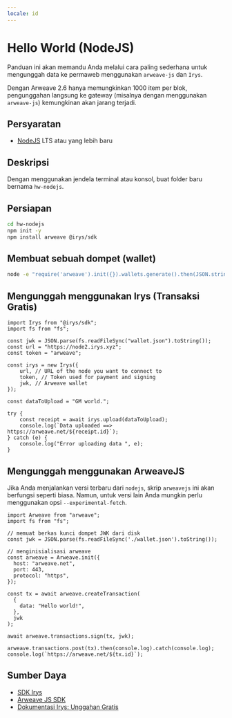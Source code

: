 ```yaml
---
locale: id
---
```


# Hello World (NodeJS)

Panduan ini akan memandu Anda melalui cara paling sederhana untuk mengunggah data ke permaweb menggunakan `arweave-js` dan `Irys`.

Dengan Arweave 2.6 hanya memungkinkan 1000 item per blok, pengunggahan langsung ke gateway (misalnya dengan menggunakan `arweave-js`) kemungkinan akan jarang terjadi.

## Persyaratan

-   [NodeJS](https://nodejs.org) LTS atau yang lebih baru

## Deskripsi

Dengan menggunakan jendela terminal atau konsol, buat folder baru bernama `hw-nodejs`.

## Persiapan

```sh
cd hw-nodejs
npm init -y
npm install arweave @irys/sdk
```

## Membuat sebuah dompet (wallet)

```sh
node -e "require('arweave').init({}).wallets.generate().then(JSON.stringify).then(console.log.bind(console))" > wallet.json
```

## Mengunggah menggunakan Irys (Transaksi Gratis)

```js:no-line-numbers
import Irys from "@irys/sdk";
import fs from "fs";

const jwk = JSON.parse(fs.readFileSync("wallet.json").toString());
const url = "https://node2.irys.xyz";
const token = "arweave";

const irys = new Irys({
	url, // URL of the node you want to connect to
	token, // Token used for payment and signing
	jwk, // Arweave wallet
});

const dataToUpload = "GM world.";

try {
	const receipt = await irys.upload(dataToUpload);
	console.log(`Data uploaded ==> https://arweave.net/${receipt.id}`);
} catch (e) {
	console.log("Error uploading data ", e);
}
```

## Mengunggah menggunakan ArweaveJS

Jika Anda menjalankan versi terbaru dari `nodejs`, skrip `arweavejs` ini akan berfungsi seperti biasa. Namun, untuk versi lain Anda mungkin perlu menggunakan opsi `--experimental-fetch`.

```js:no-line-numbers
import Arweave from "arweave";
import fs from "fs";

// memuat berkas kunci dompet JWK dari disk
const jwk = JSON.parse(fs.readFileSync('./wallet.json').toString());

// menginisialisasi arweave
const arweave = Arweave.init({
  host: "arweave.net",
  port: 443,
  protocol: "https",
});

const tx = await arweave.createTransaction(
  {
    data: "Hello world!",
  },
  jwk
);

await arweave.transactions.sign(tx, jwk);

arweave.transactions.post(tx).then(console.log).catch(console.log);
console.log(`https://arweave.net/${tx.id}`);
```

## Sumber Daya

-   [SDK Irys](https://github.com/irys-xyz/js-sdk)
-   [Arweave JS SDK](https://github.com/ArweaveTeam/arweave-js)
-   [Dokumentasi Irys: Unggahan Gratis](http://docs.irys.xyz/faqs/dev-faq#does-irys-offer-free-uploads)
